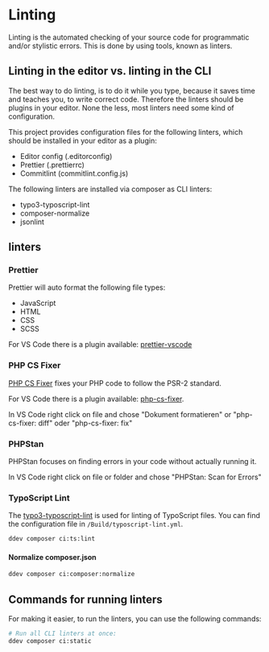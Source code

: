 # Linting

Linting is the automated checking of your source code for programmatic and/or stylistic errors. This is done by using tools, known as linters.

## Linting in the editor vs. linting in the CLI

The best way to do linting, is to do it while you type, because it saves time and teaches you, to write correct code.
Therefore the linters should be plugins in your editor.
None the less, most linters need some kind of configuration.

This project provides configuration files for the following linters, which should be installed in your editor as a plugin:

- Editor config (.editorconfig)
- Prettier (.prettierrc)
- Commitlint (commitlint.config.js)

The following linters are installed via composer as CLI linters:

- typo3-typoscript-lint
- composer-normalize
- jsonlint

## linters

### Prettier

Prettier will auto format the following file types:

- JavaScript
- HTML
- CSS
- SCSS

For VS Code there is a plugin available: [prettier-vscode](https://marketplace.visualstudio.com/items?itemName=esbenp.prettier-vscode)

### PHP CS Fixer

[PHP CS Fixer](https://github.com/FriendsOfPHP/PHP-CS-Fixer) fixes your PHP code to follow the PSR-2 standard.

For VS Code there is a plugin available: [php-cs-fixer](https://marketplace.visualstudio.com/items?itemName=junstyle.php-cs-fixer).

In VS Code right click on file and chose "Dokument formatieren" or "php-cs-fixer: diff" oder "php-cs-fixer: fix"

### PHPStan

PHPStan focuses on finding errors in your code without actually running it.

In VS Code right click on file or folder and chose "PHPStan: Scan for Errors"

### TypoScript Lint

The [typo3-typoscript-lint](https://github.com/martin-helmich/typo3-typoscript-lint) is used for linting of TypoScript files.
You can find the configuration file in ``/Build/typoscript-lint.yml``.

```bash
ddev composer ci:ts:lint
```

#### Normalize composer.json

```bash
ddev composer ci:composer:normalize
```

## Commands for running linters

For making it easier, to run the linters, you can use the following commands:

```bash
# Run all CLI linters at once:
ddev composer ci:static
```
